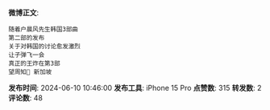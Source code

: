 **微博正文**: 
```
随着户晨风先生韩国3部曲
第二部的发布
关于对韩国的讨论愈发激烈
让子弹飞一会
真正的王炸在第3部
望周知🙏 新加坡
```
**发布时间**: 2024-06-10 10:46:00
**发布工具**: iPhone 15 Pro
**点赞数**: 315
**转发数**: 2
**评论数**: 48
